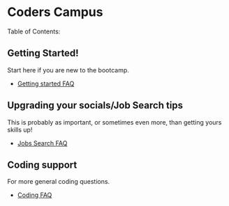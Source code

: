 # Coders Campus

Table of Contents:

## Getting Started!
Start here if you are new to the bootcamp.
- [Getting started FAQ](FAQ/GETTING_STARTED_FAQ.md)

## Upgrading your socials/Job Search tips
This is probably as important, or sometimes even more, than getting yours skills up!
- [Jobs Search FAQ](FAQ/SOCIAL_FAQ.md)

## Coding support

For more general coding questions.
- [Coding FAQ](FAQ/CODING_SUPPORT_FAQ.md)
